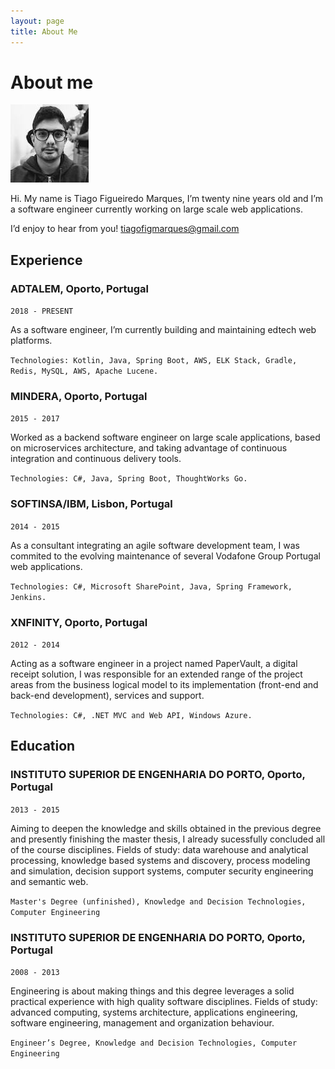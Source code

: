 ```yaml
---
layout: page
title: About Me
---
```

# About me
![Profile](img/me.jpg "Profile Picture")

Hi. My name is Tiago Figueiredo Marques, I’m twenty nine years old and I’m a software engineer currently working on large scale web applications.

I’d enjoy to hear from you! [tiagofigmarques@gmail.com](mailto:hello@tiagofigmarques.dev)


## Experience

### ADTALEM, Oporto, Portugal
`2018 - PRESENT`

As a software engineer, I’m currently building and maintaining edtech web platforms.

``Technologies: Kotlin, Java, Spring Boot, AWS, ELK Stack, Gradle, Redis, MySQL, AWS, Apache Lucene.``

### MINDERA, Oporto, Portugal
`2015 - 2017`

Worked as a backend software engineer on large scale applications, based on microservices architecture, and taking advantage of continuous integration and continuous delivery tools.

``Technologies: C#, Java, Spring Boot, ThoughtWorks Go.``

### SOFTINSA/IBM, Lisbon, Portugal
`2014 - 2015`

As a consultant integrating an agile software development team, I was commited to the evolving maintenance of several Vodafone Group Portugal web applications.

``Technologies: C#, Microsoft SharePoint, Java, Spring Framework, Jenkins.``

### XNFINITY, Oporto, Portugal
`2012 - 2014`

Acting as a software engineer in a project named PaperVault, a digital receipt solution, I was responsible for an extended range of the project areas from the business logical model to its implementation (front-end and back-end development), services and support.

``Technologies: C#, .NET MVC and Web API, Windows Azure.``

## Education

### INSTITUTO SUPERIOR DE ENGENHARIA DO PORTO, Oporto, Portugal
`2013 - 2015`

Aiming to deepen the knowledge and skills obtained in the previous degree and presently finishing the master thesis, I already sucessfully concluded all of the course disciplines.
Fields of study: data warehouse and analytical processing, knowledge based systems and discovery, process modeling and simulation, decision support systems, computer security engineering and semantic web.

``Master's Degree (unfinished), Knowledge and Decision Technologies, Computer Engineering``

### INSTITUTO SUPERIOR DE ENGENHARIA DO PORTO, Oporto, Portugal
`2008 - 2013`

Engineering is about making things and this degree leverages a solid practical experience with high quality software disciplines.
Fields of study: advanced computing, systems architecture, applications engineering, software engineering, management and organization behaviour.

``Engineer’s Degree, Knowledge and Decision Technologies, Computer Engineering``